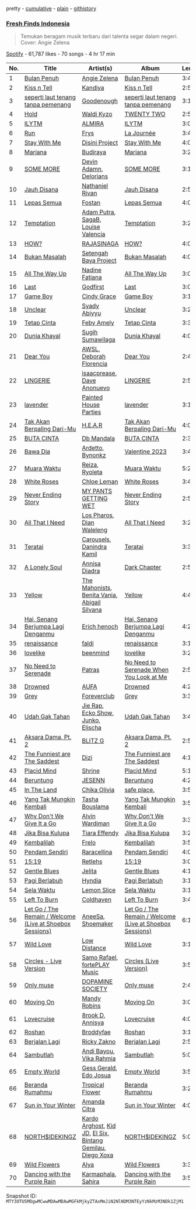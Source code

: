 pretty - [cumulative](/playlists/cumulative/37i9dQZF1DWSGWRWu30rg7.md) - [plain](/playlists/plain/37i9dQZF1DWSGWRWu30rg7) - [githistory](https://github.githistory.xyz/mackorone/spotify-playlist-archive/blob/main/playlists/plain/37i9dQZF1DWSGWRWu30rg7)

### [Fresh Finds Indonesia](https://open.spotify.com/playlist/37i9dQZF1DWSGWRWu30rg7)

> Temukan beragam musik terbaru dari talenta segar dalam negeri\. Cover: Angie Zelena

[Spotify](https://open.spotify.com/user/spotify) - 61,787 likes - 70 songs - 4 hr 17 min

| No. | Title | Artist(s) | Album | Length |
|---|---|---|---|---|
| 1 | [Bulan Penuh](https://open.spotify.com/track/3cDAJkLI6JK4rxyHKFFvFd) | [Angie Zelena](https://open.spotify.com/artist/7HHWWA6zywWp8FBUTDRQXz) | [Bulan Penuh](https://open.spotify.com/album/5liswBDGvk6qnuKxZ0rda3) | 3:42 |
| 2 | [Kiss n Tell](https://open.spotify.com/track/5MUuWwnfuO5XgX4YFKIcrf) | [Kandiya](https://open.spotify.com/artist/20OW5kxM7ZBU4lBLes56eC) | [Kiss n Tell](https://open.spotify.com/album/1P6UEd0QVOaQP82Q8QwY9c) | 2:55 |
| 3 | [seperti laut tenang tanpa pemenang](https://open.spotify.com/track/3P3gYF6Xi28yDxm9r5XJm9) | [Goodenough](https://open.spotify.com/artist/72x4pwJGCLEYunOidTNxWB) | [seperti laut tenang tanpa pemenang](https://open.spotify.com/album/563nG1sgqDE0SktefeKm5J) | 3:18 |
| 4 | [Hold](https://open.spotify.com/track/0Wh5JjY0NxkMMIZD86eTvO) | [Waldi Kyzo](https://open.spotify.com/artist/4znBC67Mci043Ana2BospW) | [TWENTY TWO](https://open.spotify.com/album/51MbzCiLZSE5wYY6n84pSZ) | 2:56 |
| 5 | [ILYTM](https://open.spotify.com/track/4TMhTWZG9AnLRtIOrGXqDE) | [ALMIRA](https://open.spotify.com/artist/2IO36KLHh4Bydo52Qa5u1m) | [ILYTM](https://open.spotify.com/album/6wy7sr9NIDkvFPOBtfX2SO) | 3:04 |
| 6 | [Run](https://open.spotify.com/track/6Lnb8cCLqHwpofO3o3pgzI) | [Frys](https://open.spotify.com/artist/4lCBdUlETFSzE8JhSHyhyJ) | [La Journée](https://open.spotify.com/album/6MwK3P1HHWGBQAK7Wl9yq8) | 3:43 |
| 7 | [Stay With Me](https://open.spotify.com/track/4DqlbhULOaiuUWW2s7GACu) | [Disini Project](https://open.spotify.com/artist/1qZfBlaHGOWvKMPcmkFbfv) | [Stay With Me](https://open.spotify.com/album/0n4DK9MYGnyn6cGv8AYrBZ) | 4:06 |
| 8 | [Mariana](https://open.spotify.com/track/4vs5gVOUtGjehkJsoARcpS) | [Budiraya](https://open.spotify.com/artist/5pHCbLQj6BRrqQXBShicgy) | [Mariana](https://open.spotify.com/album/6BRhCdZwlIuWOoeqpC6cB7) | 3:21 |
| 9 | [SOME MORE](https://open.spotify.com/track/2G8KCFlmgHCBkXgKu0FR7H) | [Devin Adamn](https://open.spotify.com/artist/6kwOdX0GkoTAGArEzSD9fd), [Delorians](https://open.spotify.com/artist/3veLkV7PryzEQXJnFxDhON) | [SOME MORE](https://open.spotify.com/album/5wVz94G06rxqPnNGHO4O5h) | 3:15 |
| 10 | [Jauh Disana](https://open.spotify.com/track/15h4l1CQsW5ESh3dU0lJFx) | [Nathaniel Rivan](https://open.spotify.com/artist/47SU5nCBLVOef6cIthAmII) | [Jauh Disana](https://open.spotify.com/album/46xKQsEkZvsLh8AyCg35qw) | 2:50 |
| 11 | [Lepas Semua](https://open.spotify.com/track/02p6ITN86xa4CTdWR10NeK) | [Fostan](https://open.spotify.com/artist/0YmE9ep0aRPQtyj19FZdqj) | [Lepas Semua](https://open.spotify.com/album/11uECqCobp8Nm6leo9N2LK) | 4:09 |
| 12 | [Temptation](https://open.spotify.com/track/653KX8SDK6X0lrFQBuAlmV) | [Adam Putra](https://open.spotify.com/artist/1PdEYf0awBJvZHoOJu0LtS), [SagaB](https://open.spotify.com/artist/7hSyeMWPot9g32PhU808zU), [Louise Valencia](https://open.spotify.com/artist/3Z2Zc3zB5XHUFIAKsE8hQA) | [Temptation](https://open.spotify.com/album/5rZ8tu5ZJ2Ru79aR4N1jrY) | 3:20 |
| 13 | [HOW?](https://open.spotify.com/track/3z8imbTjYeJ5XRHFJVSV6u) | [RAJASINAGA](https://open.spotify.com/artist/4EMAvLGauV6azMgm7j6KQe) | [HOW?](https://open.spotify.com/album/4zRz3lApsMxlD3I2wXmc83) | 4:07 |
| 14 | [Bukan Masalah](https://open.spotify.com/track/5pXa2abegnW7wiMYmk8wWN) | [Setengah Baya Project](https://open.spotify.com/artist/22GnkK8gMmrrgAdZNFMTCy) | [Bukan Masalah](https://open.spotify.com/album/2pFwW9toiOgehUXHSod685) | 4:03 |
| 15 | [All The Way Up](https://open.spotify.com/track/28ZAY9uPXrpOmsKsbjuudF) | [Nadine Fatiana](https://open.spotify.com/artist/2m6CAZ2uMzk4GA3SAvwbOR) | [All The Way Up](https://open.spotify.com/album/5macvlK7hYzL9PArIaSABK) | 3:08 |
| 16 | [Last](https://open.spotify.com/track/73pTBRDt2XL8f6t2cKYbYo) | [Godfirst](https://open.spotify.com/artist/1Gx888qHE19rQzbTEHBxzK) | [Last](https://open.spotify.com/album/1NMrP6CbCNtHv0JfjcTngy) | 3:09 |
| 17 | [Game Boy](https://open.spotify.com/track/4WGLskr54vME5bDtU31d5p) | [Cindy Grace](https://open.spotify.com/artist/6jqWGQh8z8KHXaSuVYhfxO) | [Game Boy](https://open.spotify.com/album/7rJqBetPOcVgkK5Fniy9nS) | 3:19 |
| 18 | [Unclear](https://open.spotify.com/track/29EEdrwLZTHQff6rKTqLPe) | [Syady Abiyyu](https://open.spotify.com/artist/5MFRPipX46nBZt6Znb95xC) | [Unclear](https://open.spotify.com/album/4RUmak0vdYbWQj6v73ptEJ) | 3:28 |
| 19 | [Tetap Cinta](https://open.spotify.com/track/6DuTA1asc2w51ujSIEBrU0) | [Feby Amely](https://open.spotify.com/artist/3RYTW3WXaqLklDSSlVPzOx) | [Tetap Cinta](https://open.spotify.com/album/1brRJ7p8qL1yB1E6cPnphA) | 3:37 |
| 20 | [Dunia Khayal](https://open.spotify.com/track/460erQGzFGaX82wdPzPmFY) | [Sugih Sumawilaga](https://open.spotify.com/artist/45x03fve6inDGWb7gALO8a) | [Dunia Khayal](https://open.spotify.com/album/7n5qRdfrsOUC7nHVOQCprS) | 4:04 |
| 21 | [Dear You](https://open.spotify.com/track/1HQvQYc2iyQLBNMO7kWPvC) | [AWSL](https://open.spotify.com/artist/1pXDuQ8phlaAw87YsbqsNw), [Deborah Florencia](https://open.spotify.com/artist/2aMYaUE90EzDbHLWJHmeUl) | [Dear You](https://open.spotify.com/album/5gfIDhBVoKzIl5qXL7FOEs) | 2:40 |
| 22 | [LINGERIE](https://open.spotify.com/track/72N8r4vWZKk7aAm1RhrAoD) | [isaacprease](https://open.spotify.com/artist/2Pa2Q2By2eVE6RT8SfgozN), [Dave Anonuevo](https://open.spotify.com/artist/7buJRMVUhTO2JhsNekynv1) | [LINGERIE](https://open.spotify.com/album/3H9peqvh59rw0RMQzVd8Cn) | 2:56 |
| 23 | [lavender](https://open.spotify.com/track/6VyLDiMB5a2m91ilyudAOD) | [Painted House Parties](https://open.spotify.com/artist/2GGHw3DOxrS5Cl9mulCvdx) | [lavender](https://open.spotify.com/album/33Uj7HPs2ROq9MkEDtznnY) | 3:19 |
| 24 | [Tak Akan Berpaling Dari\-Mu](https://open.spotify.com/track/5h32jvkEnSTZ0PwS7mxjB1) | [H.E.A.R](https://open.spotify.com/artist/1RlSlqNJdQ4xmmHvi0aRi9) | [Tak Akan Berpaling Dari\-Mu](https://open.spotify.com/album/1L7XnwsDYiM3FTWS8Ki96t) | 4:01 |
| 25 | [BUTA CINTA](https://open.spotify.com/track/1MB91cDrtU2yIjiyIS3Cxz) | [Db Mandala](https://open.spotify.com/artist/6JVLqhpcrlRroql6UduuqC) | [BUTA CINTA](https://open.spotify.com/album/04eKIesqDj2ynny1HnO00I) | 2:34 |
| 26 | [Bawa Dia](https://open.spotify.com/track/01nsESD8uJwdIh3Be6DmQ0) | [Ardetto](https://open.spotify.com/artist/4ui2mAcv3u153kPNdAWkub), [Bynonkz](https://open.spotify.com/artist/0Kbusqi239PW2WWxx2yFb2) | [Valentine 2023](https://open.spotify.com/album/4P4qrB43oX4OJenKtP6hug) | 3:49 |
| 27 | [Muara Waktu](https://open.spotify.com/track/76poaZesKaPpPZRYRCOLJs) | [Reiza](https://open.spotify.com/artist/1KYNKgh20hMkU99tVLSx8W), [Ryoleta](https://open.spotify.com/artist/3MtgMP7RpA5Vo5uCpDvrvP) | [Muara Waktu](https://open.spotify.com/album/6v257il9u6mN3vBkUtzHIU) | 5:28 |
| 28 | [White Roses](https://open.spotify.com/track/0wxak6L6GmIPXNslz8TYH3) | [Chloe Leman](https://open.spotify.com/artist/1PLILIFCDFZ2bdUWXe5exR) | [White Roses](https://open.spotify.com/album/2vr0iNtLKuSlNksmH72IP2) | 3:41 |
| 29 | [Never Ending Story](https://open.spotify.com/track/74YzXaZpvaMbxD3WUWSOd7) | [MY PANTS GETTING WET](https://open.spotify.com/artist/7Mbp8xyz7q6gDftc99v0Ej) | [Never Ending Story](https://open.spotify.com/album/1WupnhCwX4ZvDhsFnYCNLK) | 2:58 |
| 30 | [All That I Need](https://open.spotify.com/track/5L0h5cgmn3r3GP4l2HfRPz) | [Los Pharos](https://open.spotify.com/artist/3qXP5hlHGj48frtzNBwwzN), [Dian Waleleng](https://open.spotify.com/artist/58SFrAHtorSlSG1UMQP9lz) | [All That I Need](https://open.spotify.com/album/5blsEwOo8XxFGezehcg05Z) | 3:26 |
| 31 | [Teratai](https://open.spotify.com/track/7BNIGqNHm04EwLSU2TU9I6) | [Carousels](https://open.spotify.com/artist/7oGU46mNavRtudPNKt4Gyh), [Danindra Kamil](https://open.spotify.com/artist/1gVD8UqEfhSG6sNLerafLB) | [Teratai](https://open.spotify.com/album/2WMG066xdvca0v0Wp3af4S) | 3:38 |
| 32 | [A Lonely Soul](https://open.spotify.com/track/2knEVK5Yg0X2OFaz0HyDII) | [Annisa Diadra](https://open.spotify.com/artist/3atLrsa8MRytv7r4KJeYNp) | [Dark Chapter](https://open.spotify.com/album/4uGaUPrsOpnq0IwwGiCjT7) | 2:54 |
| 33 | [Yellow](https://open.spotify.com/track/1ZMbljBqrMb7H5RaEpqZge) | [The Mahonists](https://open.spotify.com/artist/3CqCePzyqNSufK2rYI02wN), [Benita Vania](https://open.spotify.com/artist/7dBNsxMdza99yg81rhGSyr), [Abigail Silvana](https://open.spotify.com/artist/1KcXFctEb605MVynXHqHst) | [Yellow](https://open.spotify.com/album/016GdjQDSPtjqibOKTM790) | 4:40 |
| 34 | [Hai, Senang Berjumpa Lagi Denganmu](https://open.spotify.com/track/0QQcLAZAREsp5S0xcvUre8) | [Erich henoch](https://open.spotify.com/artist/3EbYtQ0gt9e922cKPTVccm) | [Hai, Senang Berjumpa Lagi Denganmu](https://open.spotify.com/album/0Sp1kzwLIlPLa9pSfRR13A) | 4:22 |
| 35 | [renaissance](https://open.spotify.com/track/1yshT9R87bDXSHcFDRwASf) | [faldi](https://open.spotify.com/artist/2afdN4VYtIjp1SnkEXnH39) | [renaissance](https://open.spotify.com/album/3ADcXd0U02FrEAZ35yXq01) | 3:19 |
| 36 | [lovelike](https://open.spotify.com/track/6gXKCkrw6J9ffAaBmBye13) | [beenmind](https://open.spotify.com/artist/1XZvnhUO8BhpPo6P3q3zba) | [lovelike](https://open.spotify.com/album/6uGAxRu3O5vN6NBFw4UvMP) | 3:29 |
| 37 | [No Need to Serenade](https://open.spotify.com/track/5Au19EFmZaMaqfPTMomFQM) | [Patras](https://open.spotify.com/artist/3oq19Oviwg8G6VSQCINN6z) | [No Need to Serenade When You Look at Me](https://open.spotify.com/album/5R40SWkQLB8xlorrGAsiAV) | 2:50 |
| 38 | [Drowned](https://open.spotify.com/track/1JML3RTMKF7WdcuCgLdowE) | [AUFA](https://open.spotify.com/artist/57vTMw9BZDiAnFKH5xYuIO) | [Drowned](https://open.spotify.com/album/7ijN23ldfUJIahmrCIpQRk) | 4:29 |
| 39 | [Grey](https://open.spotify.com/track/0NIJM3HJ076rwFsb2RvF3D) | [Foreverclub](https://open.spotify.com/artist/4msWQEajTmsUAaG51RuP6n) | [Grey](https://open.spotify.com/album/6GCT1JTGQ50T2hIhDdH2kk) | 3:36 |
| 40 | [Udah Gak Tahan](https://open.spotify.com/track/5RG8C6IKbbWmYiwHpYH1Fp) | [Jie Rap](https://open.spotify.com/artist/3hSZoJvk091jqSRRvqUWGO), [Ecko Show](https://open.spotify.com/artist/3oh5PUaDZkd57Yp1jsA6gp), [Junko](https://open.spotify.com/artist/7GCl8eYhrZBRnxTjZJKrjG), [Elischa](https://open.spotify.com/artist/34f6rowGUuTrWPmjLFOPVL) | [Udah Gak Tahan](https://open.spotify.com/album/0A8fFWgzKjccRqcnFFxauH) | 3:45 |
| 41 | [Aksara Dama, Pt\. 2](https://open.spotify.com/track/6Ayn0BGRCYgbBKpQ2GlaWH) | [BLITZ G](https://open.spotify.com/artist/2VgAY5RJqOLjLvUiSDSriV) | [Aksara Dama, Pt\. 2](https://open.spotify.com/album/4BpTqHwdIqNqUBKY0lAqZ1) | 2:56 |
| 42 | [The Funniest are The Saddest](https://open.spotify.com/track/2U4cA1BZNaJXFNUTm09C36) | [Dizi](https://open.spotify.com/artist/0YOadspk6vvjQrY4OpuSGj) | [The Funniest are The Saddest](https://open.spotify.com/album/6smyAmNfaAnmTxagxnzAU3) | 4:12 |
| 43 | [Placid Mind](https://open.spotify.com/track/10TXhniXWvdify6A5mze8c) | [Shrine](https://open.spotify.com/artist/7oYkFph1CNSKnx7kYLgS3j) | [Placid Mind](https://open.spotify.com/album/6OnytK89zTWyodQxpBeFS1) | 5:17 |
| 44 | [Beruntung](https://open.spotify.com/track/6iwNWeDUUZp666iXh6ykZD) | [JESENN](https://open.spotify.com/artist/3cNQyXzy5m2IL2qplegOSq) | [Beruntung](https://open.spotify.com/album/7vLf1Iyh6bgvFdPtuRuvcG) | 4:28 |
| 45 | [In The Land](https://open.spotify.com/track/6GdAnNhTINliJHNf9KzUb9) | [Chika Olivia](https://open.spotify.com/artist/6bFosFvff0gpjAmdnBZYbd) | [safe place.](https://open.spotify.com/album/4597A1hfAT7YBrGBsH1YHP) | 3:56 |
| 46 | [Yang Tak Mungkin Kembali](https://open.spotify.com/track/1RgNqZtfCQDgxYLE6eV3qH) | [Tasha Bouslama](https://open.spotify.com/artist/1QDSCNOEEgZMBM09n1783e) | [Yang Tak Mungkin Kembali](https://open.spotify.com/album/5YvACAT3r5XRSaDL3FLAnt) | 3:58 |
| 47 | [Why Don't We Give It a Go](https://open.spotify.com/track/2nJCqMalWSF19uTI4UTnoO) | [Alvin Wardiman](https://open.spotify.com/artist/1C1xHPlFYwO4XsngjC87yt) | [Why Don't We Give It a Go](https://open.spotify.com/album/3rtefsAOFDaiYhpwucpZrH) | 3:37 |
| 48 | [Jika Bisa Kulupa](https://open.spotify.com/track/65GndBH8JO8V0fVLtDScC7) | [Tiara Effendy](https://open.spotify.com/artist/2fOTPwnARqKiw6FvDgUJLg) | [Jika Bisa Kulupa](https://open.spotify.com/album/5GhMVtktt3q2tj2o0tecL2) | 3:26 |
| 49 | [Kembalilah](https://open.spotify.com/track/0N0ymlMFvGnEWHPUoMfsET) | [Frelo](https://open.spotify.com/artist/5mdwcqwUZSvgftzx4KGCgq) | [Kembalilah](https://open.spotify.com/album/3TFo7AePEujhDCnBgJCz3g) | 3:51 |
| 50 | [Pendam Sendiri](https://open.spotify.com/track/7IAxfgkluVQZvuhLmsDOLK) | [Raracellina](https://open.spotify.com/artist/4c35lGsLbwUTvQzGZxb2iI) | [Pendam Sendiri](https://open.spotify.com/album/5lLSNwwO7BaJARFHH52CcW) | 4:06 |
| 51 | [15:19](https://open.spotify.com/track/0m83OBrkCbEWW8b3OyMdAU) | [Retlehs](https://open.spotify.com/artist/1Zinn1WzK7KHfvgBUuGrrX) | [15:19](https://open.spotify.com/album/7uNjWAjBC5gjSj57v1kPj3) | 3:00 |
| 52 | [Gentle Blues](https://open.spotify.com/track/1j88mpQqoRSH6dS9qTI42t) | [Jelita](https://open.spotify.com/artist/596BA0qMEP52RCEOiqIrnr) | [Gentle Blues](https://open.spotify.com/album/7hyr1hyWYIvRVUKBmj4NAI) | 4:14 |
| 53 | [Pagi Berlabuh](https://open.spotify.com/track/09XnOhULnSoD98AKQvs84w) | [Hyndia](https://open.spotify.com/artist/6rz8KB9pctNbwzJVvRb4sK) | [Pagi Berlabuh](https://open.spotify.com/album/6DSM04s8ScOTQbBodYxCib) | 3:14 |
| 54 | [Sela Waktu](https://open.spotify.com/track/3rrebaaZX7wjjwI52nCktr) | [Lemon Slice](https://open.spotify.com/artist/0RLyCiVe7EJ6UWuAkotRJj) | [Sela Waktu](https://open.spotify.com/album/2YmWDQjnaqBOazkYtVTtwX) | 3:10 |
| 55 | [Left To Burn](https://open.spotify.com/track/5AnTMuF4LcT11KaPgk8N5L) | [Coldhaven](https://open.spotify.com/artist/3C4ImtvfcPFmHUhZkCakGy) | [Left To Burn](https://open.spotify.com/album/6hbB7ojszFHP5mlT6WnXuA) | 3:42 |
| 56 | [Let Go / The Remain / Welcome \(Live at Shoebox Sessions\)](https://open.spotify.com/track/7AdKqsTfcBGLRXN5tIIjKx) | [AneeSa](https://open.spotify.com/artist/2pNvaqWpANQG0LphogYOtM), [Shoemaker](https://open.spotify.com/artist/51HB3L9TveHiqJkU9dNs6L) | [Let Go / The Remain / Welcome \(Live at Shoebox Sessions\)](https://open.spotify.com/album/3kIVv7y6hJkLOn4D2L9eQ3) | 6:12 |
| 57 | [Wild Love](https://open.spotify.com/track/4igN6X4wwEwlSM51cYHqeY) | [Low Distance](https://open.spotify.com/artist/0zFT1LIDWKAq8iCHSK14bg) | [Wild Love](https://open.spotify.com/album/0FseCQZWhEbZIr6OdFec2p) | 3:16 |
| 58 | [Circles \- Live Version](https://open.spotify.com/track/3LCrnrz9vhjRaofttLF21T) | [Samo Rafael](https://open.spotify.com/artist/4VacCuYOOHgyuwVYpKq28y), [fortePLAY Music](https://open.spotify.com/artist/3ZzK76v0crPeRWWN0LjFmx) | [Circles \(Live Version\)](https://open.spotify.com/album/7gLXOYl3Y6Ne5XX2YM8fBS) | 3:51 |
| 59 | [Only muse](https://open.spotify.com/track/41xJMJ9gQ6r3gY44PJVz4T) | [DOPAMINE SOCIETY](https://open.spotify.com/artist/7FdJguum3in9MppAzzdsXL) | [Only muse](https://open.spotify.com/album/7ruRVuEdwt9BfPe500nH8M) | 2:47 |
| 60 | [Moving On](https://open.spotify.com/track/1FAoS4oRLG8LF954FncvmW) | [Mandy Robins](https://open.spotify.com/artist/5iOVM0hIzFufmc8186STkg) | [Moving On](https://open.spotify.com/album/5HxjsLtTDhJkT5fdGpk1vv) | 3:07 |
| 61 | [Lovecruise](https://open.spotify.com/track/0QnYOnQ0MOOxVsI1sJf6nh) | [8rook D](https://open.spotify.com/artist/7zMK0MTIETByxESanmjv3Z), [Annisya](https://open.spotify.com/artist/1PELt1dPoZyGYKgV6KWBkA) | [Lovecruise](https://open.spotify.com/album/2YIPxvgFE3xWilsWggSUTh) | 4:03 |
| 62 | [Roshan](https://open.spotify.com/track/5yEsfpScemXuxvL87s8VUC) | [Broddyfae](https://open.spotify.com/artist/2EwwnpXBQjTc4e9KkPWfLx) | [Roshan](https://open.spotify.com/album/45e0ENK58Lzmpvccu4Zck6) | 3:10 |
| 63 | [Berjalan Lagi](https://open.spotify.com/track/1VzuEYmUtSaDvXct2feWtu) | [Ricky Zakno](https://open.spotify.com/artist/0UJdgVCJ2s0guK8cQEDltY) | [Berjalan Lagi](https://open.spotify.com/album/7IS2Nls5nPDX2RbFwTQmMb) | 2:55 |
| 64 | [Sambutlah](https://open.spotify.com/track/7ga31EUBTeeFlffBVUgCvG) | [Andi Bayou](https://open.spotify.com/artist/7yP9TBnXUfeMlltm8qulgs), [Vika Rahmia](https://open.spotify.com/artist/4re272eTSpCFHsqgG1vxF7) | [Sambutlah](https://open.spotify.com/album/2IDYbyOZknVsTbHdiXxV5w) | 5:03 |
| 65 | [Empty World](https://open.spotify.com/track/220aw1RHi4FaikRALbbGkt) | [Gess Gerald](https://open.spotify.com/artist/63UF0ZF1mHyyRINKgFPRCF), [Edo Josua](https://open.spotify.com/artist/1DZfL4BlOThvKNkNtPpBtT) | [Empty World](https://open.spotify.com/album/7rGvfVQV0V5YEy9L63pmvp) | 3:56 |
| 66 | [Beranda Rumahmu](https://open.spotify.com/track/28Hv3sF0BYgZtB3Cjduhkm) | [Tropical Flower](https://open.spotify.com/artist/5vMByzSDmyn6WvIRewJ7Qj) | [Beranda Rumahmu](https://open.spotify.com/album/1utJjOVoFA0nVFJJwjqVXx) | 3:27 |
| 67 | [Sun in Your Winter](https://open.spotify.com/track/5qWSJ6XacazDyxpaz1s35z) | [Amanda Citra](https://open.spotify.com/artist/4Jrl3wADhbdxxuYvYAjT6t) | [Sun in Your Winter](https://open.spotify.com/album/5iEMF8chiPkLm56fU8u4wK) | 4:03 |
| 68 | [NORTH$IDEKINGZ](https://open.spotify.com/track/6ZVaI6eQGEh54rO2w7f9ir) | [Kardo Arghost](https://open.spotify.com/artist/3a1ukwjBc1a3RjPoW4l9lH), [Kid JD](https://open.spotify.com/artist/0Ax8zT8qDMtFidjrEGUYld), [El Six](https://open.spotify.com/artist/0mszflxsQbT6tB6MBWx09D), [Bintang Gemilau](https://open.spotify.com/artist/13bylBwokgQpNNKdgaOZhP), [Diego Xoxa](https://open.spotify.com/artist/2TKPJd286sTK900oy5j19d) | [NORTH$IDEKINGZ](https://open.spotify.com/album/7KCjkBFQq577jfzIBgJ96Y) | 5:05 |
| 69 | [Wild Flowers](https://open.spotify.com/track/5u9qmXNM27BhvDwyYit4vI) | [Alya](https://open.spotify.com/artist/6GKrkG9wVGzDYxeghao93q) | [Wild Flowers](https://open.spotify.com/album/2NAGx29HgvRxs91zpEXz7b) | 3:35 |
| 70 | [Dancing with the Purple Rain](https://open.spotify.com/track/5kUQbygdoAlLYKnk6LWdvD) | [Karmaphala](https://open.spotify.com/artist/2j9cvMEomhQw36RHVC1kzU), [Sahira](https://open.spotify.com/artist/3RlUljpVOTJSuK9I37PVDF) | [Dancing with the Purple Rain](https://open.spotify.com/album/7ehZrR6LmrwSFKYJ8sFmXv) | 3:56 |

Snapshot ID: `MTY3OTU5MDgwMCwwMDAwMDAwMGFkMjkyZTAxMmJiN2NlNDM3NTEyYzNkMzM3NDk1ZjM1`
